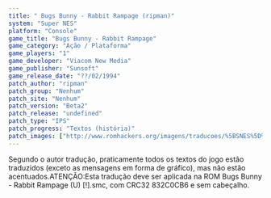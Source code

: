 ```yaml
---
title: " Bugs Bunny - Rabbit Rampage (ripman)"
system: "Super NES"
platform: "Console"
game_title: "Bugs Bunny - Rabbit Rampage"
game_category: "Ação / Plataforma"
game_players: "1"
game_developer: "Viacom New Media"
game_publisher: "Sunsoft"
game_release_date: "??/02/1994"
patch_author: "ripman"
patch_group: "Nenhum"
patch_site: "Nenhum"
patch_version: "Beta2"
patch_release: "undefined"
patch_type: "IPS"
patch_progress: "Textos (história)"
patch_images: ["http://www.romhackers.org/imagens/traducoes/%5BSNES%5D%20Bugs%20Bunny%20-%20Rabbit%20Rampage%20-%20ripman%20-%201.png","http://www.romhackers.org/imagens/traducoes/%5BSNES%5D%20Bugs%20Bunny%20-%20Rabbit%20Rampage%20-%20ripman%20-%202.png","http://www.romhackers.org/imagens/traducoes/%5BSNES%5D%20Bugs%20Bunny%20-%20Rabbit%20Rampage%20-%20ripman%20-%203.png"]
---
```

Segundo o autor tradução, praticamente todos os textos do jogo estão traduzidos (exceto as mensagens em forma de gráfico), mas não estão acentuados.ATENÇÃO:Esta tradução deve ser aplicada na ROM Bugs Bunny - Rabbit Rampage (U) [!].smc, com CRC32 832C0CB6 e sem cabeçalho.